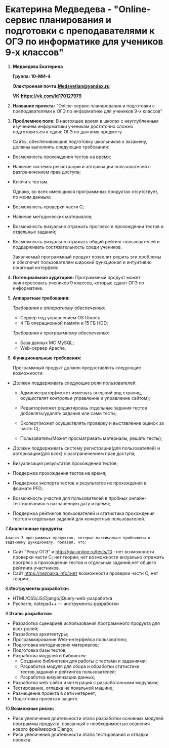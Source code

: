 # Екатерина Медведева - "Online-сервис планирования и подготовки с преподавателями к ОГЭ по информатике для учеников 9-х классов"

1. **Медведева Екатерина**

     **Группа: 10-МИ-4**

     **Электронная почта:Medsvetlan@yandex.ru**

     **VK:https://vk.com/id170127979**

2. **Название проекта:**
"Online-сервис планирования и подготовки с преподавателями к ОГЭ по информатике для учеников 9-х классов"

3. **Проблемное поле:**
    В настоящее время в школах с неуглубленным изучением информатики ученикам достаточно сложно подготовиться к сдаче ОГЭ по данному предмету. 

    Сайты, обеспечивающие подготовку школьников к экзамену, должны выполнять следующие требования:

* Возможность прохождения тестов на время;
* Наличие системы регистрации и авторизации пользователей с разграничением прав доступа;
* Ключи к тестам. 

    Однако, во всех имеющихся программных продуктах отсутствует, по моим данным:

* Возможность проверки части C;
* Наличие методических материалов;
* Возможность визуально отражать прогресс в прохождении тестов и отдельных заданий;
* Возможность визуально отражать общий рейтинг пользователей и поддерживать состязательность среди учеников.

    Заявляемый программный продукт позволит решить эти проблемы и обеспечит пользователям широкий функционал и интуитивно понятный интерфейс.

4. **Потенциальная аудитория:**
    Программный продукт может заинтересовать учеников 9 классов, которые сдают ОГЭ по информатике.

5. **Аппаратные требования:**

    *Требования к аппаратному обеспечению:*
     - Сервер под управлением OS Ubuntu
     - 4 ГБ операционной памяти и 15 ГБ HDD;
     
    *Требования к программному обеспечению:*
    - База данных MC MySQL;
    - Web-сервер Apache.
    
    
 6. **Функциональные требования:**
 
    Программный продукт должен предоставлять следующие возможности:
 
* Должен поддерживать следующие роли пользователей:

    * Администратор(может изменять внешний вид страниц, осуществлят контрольи управление и управление сайтом);
     
    * Редактор(может редактироваь отдельные задания тестов добавлять/удалять задания или сами тесты;
     
    * Эксперт(может осуществлять проверку и выставление оценок за часть C);
     
    * Пользователь(Может просматривать материалы, решать тесты);
     
* Должен поддерживать систему регистрации(для пользователей) и авторизации(для всех) с разграничением прав доступа;

* Визуализация результатов прохождения тестов;

* Поддержка прохождения тестов на время;

* Поддержка экспорта тестов и результатов их прохождения в формате PFD;

* Возможность участия для пользователей в пробных онлайн-тестированиях  в назначенную дату и время;

* Поддержка рейтингов пользователей и статистика прохождения тестов и отдельных заданий для конкретных пользователей.


7.**Аналогичные продукты:**

    Анализ 3 программных продуктов, которые максимально приближены к заданному функционалу, показал, что:

* Сайт "Решу ОГЭ" и http://gia-online.ru/tests/10 : нет возможности проверки части C; нет теории; нет возможности визуально отражать прогресс в прохождении тестов и отдельных заданий;нет общего рейтинга участников.
* Сайт https://neznaika.info/:нет возможности проверки части C; нет теории.
  
  
 8.**Инструменты разработки:**

* HTML/CSS/JS/Django/jQuery-web-разработка
* Pycharm, notepad++ -- инструменты разработки


 9.**Этапы разработки:**
 
* Разработка сценариев использования программного продукта для всех ролей;
* Разработка архитектуры;
* Программирование Web-интерфейса пользователя;
* Подготовка методических материалов;
* Подготовка базы тестов;
* Разработка модулей и библиотек:
    * Создание библиотеки для работы с тестами и заданиями;
    * Разработка модуля для сбора и обработки статистики тестов,заданий и рейтингов пользователей;
    * Разработка визуализации данных;
* Разработка web-сайта и интеграция с разработанными модулями;
* Тестирование, отладка на локальной машине;
* Размещение проекта в сети интернет;
* Подготовка проекта к защите.


10.**Возможные риски:**

* Риск увеличения длительности этапа разработки основных модулей программы продукта, связанный с необходимостью освоения нового фреймворка Django;
* Риск увеличения длительности этапа тестирования и отладки проекта.




